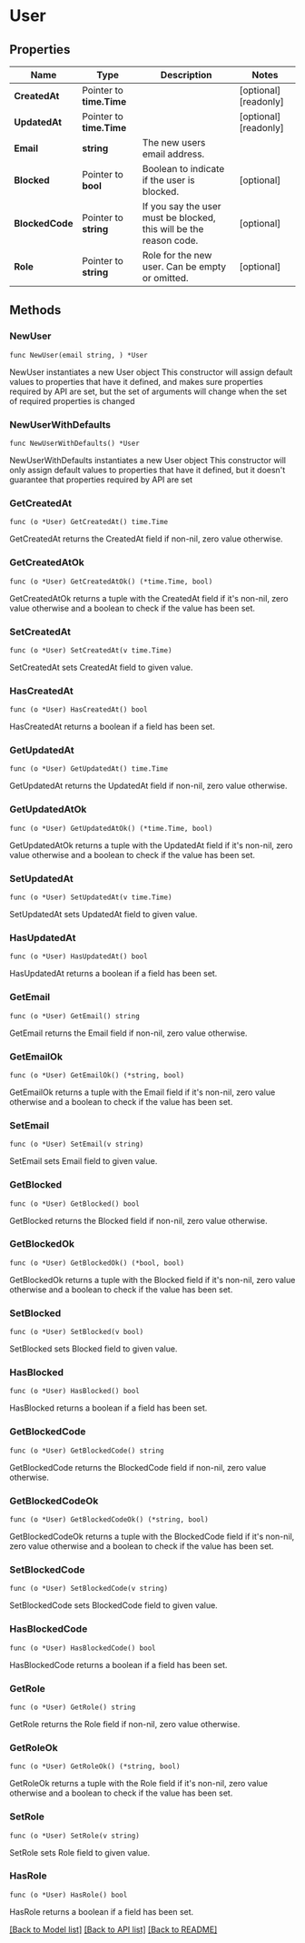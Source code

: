# User

## Properties

Name | Type | Description | Notes
------------ | ------------- | ------------- | -------------
**CreatedAt** | Pointer to **time.Time** |  | [optional] [readonly] 
**UpdatedAt** | Pointer to **time.Time** |  | [optional] [readonly] 
**Email** | **string** | The new users email address. | 
**Blocked** | Pointer to **bool** | Boolean to indicate if the user is blocked. | [optional] 
**BlockedCode** | Pointer to **string** | If you say the user must be blocked, this will be the reason code. | [optional] 
**Role** | Pointer to **string** | Role for the new user. Can be empty or omitted. | [optional] 

## Methods

### NewUser

`func NewUser(email string, ) *User`

NewUser instantiates a new User object
This constructor will assign default values to properties that have it defined,
and makes sure properties required by API are set, but the set of arguments
will change when the set of required properties is changed

### NewUserWithDefaults

`func NewUserWithDefaults() *User`

NewUserWithDefaults instantiates a new User object
This constructor will only assign default values to properties that have it defined,
but it doesn't guarantee that properties required by API are set

### GetCreatedAt

`func (o *User) GetCreatedAt() time.Time`

GetCreatedAt returns the CreatedAt field if non-nil, zero value otherwise.

### GetCreatedAtOk

`func (o *User) GetCreatedAtOk() (*time.Time, bool)`

GetCreatedAtOk returns a tuple with the CreatedAt field if it's non-nil, zero value otherwise
and a boolean to check if the value has been set.

### SetCreatedAt

`func (o *User) SetCreatedAt(v time.Time)`

SetCreatedAt sets CreatedAt field to given value.

### HasCreatedAt

`func (o *User) HasCreatedAt() bool`

HasCreatedAt returns a boolean if a field has been set.

### GetUpdatedAt

`func (o *User) GetUpdatedAt() time.Time`

GetUpdatedAt returns the UpdatedAt field if non-nil, zero value otherwise.

### GetUpdatedAtOk

`func (o *User) GetUpdatedAtOk() (*time.Time, bool)`

GetUpdatedAtOk returns a tuple with the UpdatedAt field if it's non-nil, zero value otherwise
and a boolean to check if the value has been set.

### SetUpdatedAt

`func (o *User) SetUpdatedAt(v time.Time)`

SetUpdatedAt sets UpdatedAt field to given value.

### HasUpdatedAt

`func (o *User) HasUpdatedAt() bool`

HasUpdatedAt returns a boolean if a field has been set.

### GetEmail

`func (o *User) GetEmail() string`

GetEmail returns the Email field if non-nil, zero value otherwise.

### GetEmailOk

`func (o *User) GetEmailOk() (*string, bool)`

GetEmailOk returns a tuple with the Email field if it's non-nil, zero value otherwise
and a boolean to check if the value has been set.

### SetEmail

`func (o *User) SetEmail(v string)`

SetEmail sets Email field to given value.


### GetBlocked

`func (o *User) GetBlocked() bool`

GetBlocked returns the Blocked field if non-nil, zero value otherwise.

### GetBlockedOk

`func (o *User) GetBlockedOk() (*bool, bool)`

GetBlockedOk returns a tuple with the Blocked field if it's non-nil, zero value otherwise
and a boolean to check if the value has been set.

### SetBlocked

`func (o *User) SetBlocked(v bool)`

SetBlocked sets Blocked field to given value.

### HasBlocked

`func (o *User) HasBlocked() bool`

HasBlocked returns a boolean if a field has been set.

### GetBlockedCode

`func (o *User) GetBlockedCode() string`

GetBlockedCode returns the BlockedCode field if non-nil, zero value otherwise.

### GetBlockedCodeOk

`func (o *User) GetBlockedCodeOk() (*string, bool)`

GetBlockedCodeOk returns a tuple with the BlockedCode field if it's non-nil, zero value otherwise
and a boolean to check if the value has been set.

### SetBlockedCode

`func (o *User) SetBlockedCode(v string)`

SetBlockedCode sets BlockedCode field to given value.

### HasBlockedCode

`func (o *User) HasBlockedCode() bool`

HasBlockedCode returns a boolean if a field has been set.

### GetRole

`func (o *User) GetRole() string`

GetRole returns the Role field if non-nil, zero value otherwise.

### GetRoleOk

`func (o *User) GetRoleOk() (*string, bool)`

GetRoleOk returns a tuple with the Role field if it's non-nil, zero value otherwise
and a boolean to check if the value has been set.

### SetRole

`func (o *User) SetRole(v string)`

SetRole sets Role field to given value.

### HasRole

`func (o *User) HasRole() bool`

HasRole returns a boolean if a field has been set.


[[Back to Model list]](../README.md#documentation-for-models) [[Back to API list]](../README.md#documentation-for-api-endpoints) [[Back to README]](../README.md)


